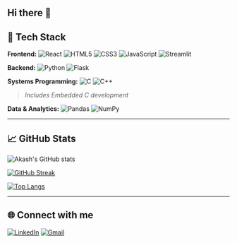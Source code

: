## Hi there 👋

<!--
**Akxsh65/Akxsh65** is a ✨ _special_ ✨ repository because its `README.md` (this file) appears on your GitHub profile.

Here are some ideas to get you started:

- 🔭 I’m currently working on: Exploring full-stack development, data science, machine learning, and AI integration.
- 🌱 I’m currently learning: technologies and concepts related to React, Node.js, Flask, MongoDB, Google Cloud Services, Data Science, and Machine Learning.
- 👯 I’m looking to collaborate on: Projects involving scalable web applications, data pipelines, machine learning integration, and cloud deployment solutions.
- 🤔 I’m looking for help with: Integrating machine learning models with web interfaces, optimizing cloud deployments, and handling real-time data processing and visualization.


- 😄 Pronouns: He/Him

-->
## 🚀 Tech Stack

**Frontend:**
![React](https://img.shields.io/badge/React-20232A?style=for-the-badge&logo=react&logoColor=61DAFB)
![HTML5](https://img.shields.io/badge/HTML5-E34F26?style=for-the-badge&logo=html5&logoColor=white)
![CSS3](https://img.shields.io/badge/CSS3-1572B6?style=for-the-badge&logo=css3&logoColor=white)
![JavaScript](https://img.shields.io/badge/JavaScript-F7DF1E?style=for-the-badge&logo=javascript&logoColor=black)
![Streamlit](https://img.shields.io/badge/Streamlit-FF4B4B?style=for-the-badge&logo=streamlit&logoColor=white)

**Backend:**
![Python](https://img.shields.io/badge/Python-3776AB?style=for-the-badge&logo=python&logoColor=white)
![Flask](https://img.shields.io/badge/Flask-000000?style=for-the-badge&logo=flask&logoColor=white)

**Systems Programming:**
![C](https://img.shields.io/badge/C-00599C?style=for-the-badge&logo=c&logoColor=white)
![C++](https://img.shields.io/badge/C++-00599C?style=for-the-badge&logo=cplusplus&logoColor=white)
> *Includes Embedded C development*

**Data & Analytics:**
![Pandas](https://img.shields.io/badge/Pandas-150458?style=for-the-badge&logo=pandas&logoColor=white)
![NumPy](https://img.shields.io/badge/NumPy-013243?style=for-the-badge&logo=numpy&logoColor=white)

---

## 📈 GitHub Stats

![Akash's GitHub stats](https://github-readme-stats.vercel.app/api?username=Akxsh65&show_icons=true&theme=radical)

[![GitHub Streak](https://streak-stats.demolab.com/?user=Akxsh65&theme=radical)](https://git.io/streak-stats)

[![Top Langs](https://github-readme-stats.vercel.app/api/top-langs/?username=Akxsh65&layout=compact&theme=radical)](https://github.com/anuraghazra/github-readme-stats)

---

## 🌐 Connect with me

[![LinkedIn](https://img.shields.io/badge/LinkedIn-blue?style=for-the-badge&logo=linkedin)](https://www.linkedin.com/in/akashsivaprasath/?originalSubdomain=in)
[![Gmail](https://img.shields.io/badge/Gmail-D14836?style=for-the-badge&logo=gmail&logoColor=white)](mailto:akash.sivaprasath@gmail.com)
